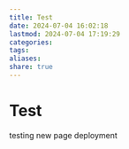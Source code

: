 ```yaml
---
title: Test
date: 2024-07-04 16:02:18
lastmod: 2024-07-04 17:19:29
categories: 
tags: 
aliases: 
share: true
---
```


# Test

testing new page deployment
